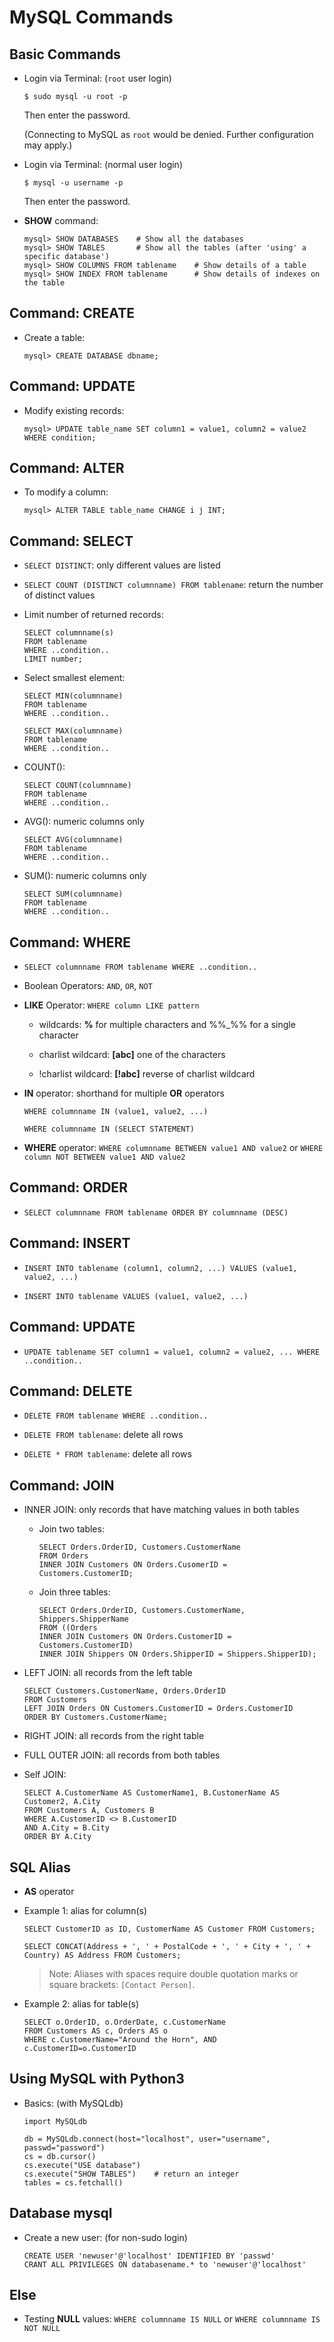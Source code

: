 # MySQL Commands

## Basic Commands

* Login via Terminal: (`root` user login)

  ```
  $ sudo mysql -u root -p
  ```

  Then enter the password.

  (Connecting to MySQL as `root` would be denied. Further configuration may apply.)

* Login via Terminal: (normal user login)

  ```
  $ mysql -u username -p
  ```

  Then enter the password.

* **SHOW** command:

  ```
  mysql> SHOW DATABASES    # Show all the databases
  mysql> SHOW TABLES       # Show all the tables (after 'using' a specific database')
  mysql> SHOW COLUMNS FROM tablename    # Show details of a table
  mysql> SHOW INDEX FROM tablename      # Show details of indexes on the table
  ```

## Command: CREATE

* Create a table:

  ```
  mysql> CREATE DATABASE dbname;
  ```

## Command: UPDATE

* Modify existing records:

  ```
  mysql> UPDATE table_name SET column1 = value1, column2 = value2 WHERE condition;
  ```

## Command: ALTER

* To modify a column:

  ```
  mysql> ALTER TABLE table_name CHANGE i j INT;
  ```

## Command: SELECT

* `SELECT DISTINCT`: only different values are listed

* `SELECT COUNT (DISTINCT columnname) FROM tablename`: return the number of distinct values

* Limit number of returned records:

  ```
  SELECT columnname(s)
  FROM tablename
  WHERE ..condition..
  LIMIT number;
  ```

* Select smallest element:

  ```
  SELECT MIN(columnname)
  FROM tablename
  WHERE ..condition..
  ```

  ```
  SELECT MAX(columnname)
  FROM tablename
  WHERE ..condition..
  ```

* COUNT():

  ```
  SELECT COUNT(columnname)
  FROM tablename
  WHERE ..condition..
  ```

* AVG(): numeric columns only

  ```
  SELECT AVG(columnname)
  FROM tablename
  WHERE ..condition..
  ```

* SUM(): numeric columns only

  ```
  SELECT SUM(columnname)
  FROM tablename
  WHERE ..condition..
  ```

## Command: WHERE

* `SELECT columnname FROM tablename WHERE ..condition..`

* Boolean Operators: `AND`, `OR`, `NOT`

* **LIKE** Operator: ```WHERE column LIKE pattern```

  - wildcards: **%** for multiple characters and %%_%% for a single character

  - charlist wildcard: **[abc]** one of the characters

  - !charlist wildcard: **[!abc]** reverse of charlist wildcard

* **IN** operator: shorthand for multiple **OR** operators

  ```
  WHERE columnname IN (value1, value2, ...)
  ```

  ```
  WHERE columnname IN (SELECT STATEMENT)
  ```

* **WHERE** operator: `WHERE columnname BETWEEN value1 AND value2` or `WHERE column NOT BETWEEN value1 AND value2`

## Command: ORDER

* `SELECT columnname FROM tablename ORDER BY columnname (DESC)`

## Command: INSERT

* `INSERT INTO tablename (column1, column2, ...) VALUES (value1, value2, ...)`

* `INSERT INTO tablename VALUES (value1, value2, ...)`

## Command: UPDATE

* `UPDATE tablename SET column1 = value1, column2 = value2, ... WHERE ..condition..`

## Command: DELETE

* `DELETE FROM tablename WHERE ..condition..`

* `DELETE FROM tablename`: delete all rows

* `DELETE * FROM tablename`: delete all rows

## Command: JOIN

* INNER JOIN: only records that have matching values in both tables

  - Join two tables:

    ```
    SELECT Orders.OrderID, Customers.CustomerName
    FROM Orders
    INNER JOIN Customers ON Orders.CusomerID = Customers.CustomerID;
    ```

  - Join three tables:

    ```
    SELECT Orders.OrderID, Customers.CustomerName, Shippers.ShipperName
    FROM ((Orders
    INNER JOIN Customers ON Orders.CustomerID = Customers.CustomerID)
    INNER JOIN Shippers ON Orders.ShipperID = Shippers.ShipperID);
    ```

* LEFT JOIN: all records from the left table

  ```
  SELECT Customers.CustomerName, Orders.OrderID
  FROM Customers
  LEFT JOIN Orders ON Customers.CustomerID = Orders.CustomerID
  ORDER BY Customers.CustomerName;
  ```

* RIGHT JOIN: all records from the right table

* FULL OUTER JOIN: all records from both tables

* Self JOIN:

  ```
  SELECT A.CustomerName AS CustomerName1, B.CustomerName AS Customer2, A.City
  FROM Customers A, Customers B
  WHERE A.CustomerID <> B.CustomerID
  AND A.City = B.City
  ORDER BY A.City
  ```

## SQL Alias

* **AS** operator

* Example 1: alias for column(s)

  ```
  SELECT CustomerID as ID, CustomerName AS Customer FROM Customers;
  ```

  ```
  SELECT CONCAT(Address + ', ' + PostalCode + ', ' + City + ', ' + Country) AS Address FROM Customers;
  ```

  > Note: Aliases with spaces require double quotation marks or square brackets: `[Contact Person]`.

* Example 2: alias for table(s)

  ```
  SELECT o.OrderID, o.OrderDate, c.CustomerName
  FROM Customers AS c, Orders AS o
  WHERE c.CustomerName="Around the Horn", AND c.CustomerID=o.CustomerID
  ```

## Using MySQL with Python3

* Basics: (with MySQLdb)

  ```
  import MySQLdb

  db = MySQLdb.connect(host="localhost", user="username", passwd="password")
  cs = db.cursor()
  cs.execute("USE database")
  cs.execute("SHOW TABLES")    # return an integer
  tables = cs.fetchall()
  ```

## Database mysql

* Create a new user: (for non-sudo login)

  ```
  CREATE USER 'newuser'@'localhost' IDENTIFIED BY 'passwd'
  CRANT ALL PRIVILEGES ON databasename.* to 'newuser'@'localhost'
  ```

## Else

* Testing **NULL** values: `WHERE columnname IS NULL` or `WHERE columnname IS NOT NULL`

